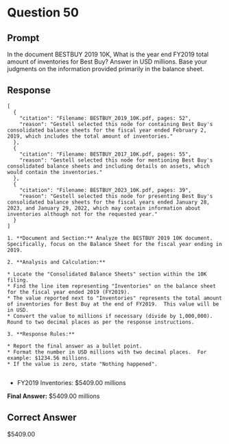 # Question 50

## Prompt

In the document BESTBUY 2019 10K, What is the year end FY2019 total amount of inventories for Best Buy? Answer in USD millions. Base your judgments on the information provided primarily in the balance sheet.

## Response

```results
[
  {
    "citation": "Filename: BESTBUY_2019_10K.pdf, pages: 52",
    "reason": "Gestell selected this node for containing Best Buy's consolidated balance sheets for the fiscal year ended February 2, 2019, which includes the total amount of inventories."
  },
  {
    "citation": "Filename: BESTBUY_2017_10K.pdf, pages: 55",
    "reason": "Gestell selected this node for mentioning Best Buy's consolidated balance sheets and including details on assets, which would contain the inventories."
  },
  {
    "citation": "Filename: BESTBUY_2023_10K.pdf, pages: 39",
    "reason": "Gestell selected this node for presenting Best Buy's consolidated balance sheets for the fiscal years ended January 28, 2023, and January 29, 2022, which may contain information about inventories although not for the requested year."
  }
]
```

```cot
1. **Document and Section:** Analyze the BESTBUY 2019 10K document. Specifically, focus on the Balance Sheet for the fiscal year ending in 2019.

2. **Analysis and Calculation:**

* Locate the "Consolidated Balance Sheets" section within the 10K filing.
* Find the line item representing "Inventories" on the balance sheet for the fiscal year ended 2019 (FY2019).
* The value reported next to "Inventories" represents the total amount of inventories for Best Buy at the end of FY2019.  This value will be in USD.
* Convert the value to millions if necessary (divide by 1,000,000).  Round to two decimal places as per the response instructions.

3. **Response Rules:**

* Report the final answer as a bullet point.
* Format the number in USD millions with two decimal places.  For example: $1234.56 millions.
* If the value is zero, state "Nothing happened".


```

- FY2019 Inventories: $5409.00 millions

**Final Answer:** $5409.00 millions

## Correct Answer

$5409.00
